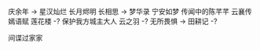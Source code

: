 庆余年 ->
星汉灿烂
长月烬明
长相思 ->
梦华录
宁安如梦
传闻中的陈芊芊
云襄传
嫣语赋
莲花楼 -?
保护我方城主大人
云之羽 -?
无所畏惧 ->
田耕记 -?

间谍过家家




























